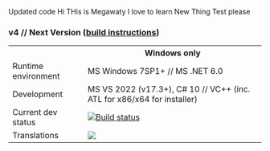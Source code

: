 Updated code Hi THis is Megawaty
I love to learn
New Thing
Test please


### v4 // Next Version ([build instructions](https://github.com/gitextensions/gitextensions/wiki/How-To%3A-build-instructions))

<table>
  <tr>
    <th>&nbsp;</th>
    <th>Windows only</th>
  </tr>
  <tr>
    <td>
      Runtime environment
    </td>
    <td>
      MS Windows 7SP1+ // MS .NET 6.0
    </td>
  </tr>
  <tr>
    <td>
      Development
    </td>
    <td>
      MS VS 2022 (v17.3+), C# 10 // VC++ (inc. ATL for x86/x64 for installer)
    </td>
  </tr>
  <tr>
    <td>
      Current dev status
    </td>
    <td>
      <a href="https://ci.appveyor.com/project/gitextensions/gitextensions/branch/master"><img alt="Build status" src="https://ci.appveyor.com/api/projects/status/yo5kw7sl6da8danr/branch/master?svg=true" style="max-width:100%;"></a>
    </td>
  </tr>
  <tr>
    <td>
      Translations
    </td>
    <td>
      <a target="_blank" style="text-decoration:none; color:black; font-size:66%" href="https://github.com/gitextensions/gitextensions/wiki/Translations" title="More information in the wiki"><img src="https://img.shields.io/badge/tranlations-Transifex-blue" ></a>
    </td>
  </tr>
</table>